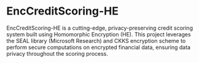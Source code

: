# EncCreditScoring-HE
EncCreditScoring-HE is a cutting-edge, privacy-preserving credit scoring system built using Homomorphic Encryption (HE). This project leverages the SEAL library (Microsoft Research) and CKKS encryption scheme to perform secure computations on encrypted financial data, ensuring data privacy throughout the scoring process.
